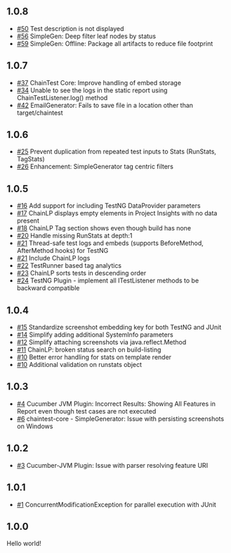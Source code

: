 ## 1.0.8

* [#50](../../issues/50) Test description is not displayed
* [#56](../../issues/56) SimpleGen: Deep filter leaf nodes by status
* [#59](../../issues/59) SimpleGen: Offline: Package all artifacts to reduce file footprint

## 1.0.7

* [#37](../../issues/37) ChainTest Core: Improve handling of embed storage
* [#34](../../issues/34) Unable to see the logs in the static report using ChainTestListener.log() method
* [#42](../../issues/42) EmailGenerator: Fails to save file in a location other than target/chaintest

## 1.0.6

* [#25](../../issues/25) Prevent duplication from repeated test inputs to Stats (RunStats, TagStats)
* [#26](../../issues/26) Enhancement: SimpleGenerator tag centric filters

## 1.0.5

* [#16](../../issues/16) Add support for including TestNG DataProvider parameters
* [#17](../../issues/17) ChainLP displays empty elements in Project Insights with no data present
* [#18](../../issues/18) ChainLP Tag section shows even though build has none
* [#20](../../issues/20) Handle missing RunStats at depth:1
* [#21](../../issues/21) Thread-safe test logs and embeds (supports BeforeMethod, AfterMethod hooks) for TestNG
* [#21](../../issues/21) Include ChainLP logs
* [#22](../../issues/22) TestRunner based tag analytics
* [#23](../../issues/23) ChainLP sorts tests in descending order
* [#24](../../issues/24) TestNG Plugin - implement all ITestListener methods to be backward compatible

## 1.0.4

* [#15](../../issues/15) Standardize screenshot embedding key for both TestNG and JUnit
* [#14](../../issues/14) Simplify adding additional SystemInfo parameters
* [#12](../../issues/12) Simplify attaching screenshots via java.reflect.Method
* [#11](../../issues/11) ChainLP: broken status search on build-listing
* [#10](../../issues/10) Better error handling for stats on template render 
* [#10](../../issues/10) Additional validation on runstats object

## 1.0.3

* [#4](../../issues/4) Cucumber JVM Plugin: Incorrect Results: Showing All Features in Report even though test cases are not executed
* [#6](../../issues/6) chaintest-core - SimpleGenerator: Issue with persisting screenshots on Windows

## 1.0.2

* [#3](../../issues/3) Cucumber-JVM Plugin: Issue with parser resolving feature URI

## 1.0.1

* [#1](../../issues/1) ConcurrentModificationException for parallel execution with JUnit

## 1.0.0

Hello world!
